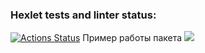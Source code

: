 ### Hexlet tests and linter status:
[![Actions Status](https://github.com/polonnnaruwa/frontend-project-46/actions/workflows/hexlet-check.yml/badge.svg)](https://github.com/polonnnaruwa/frontend-project-46/actions)
Пример работы пакета
<a href="https://asciinema.org/a/a6PmyR17uszkKqtaOLKJSw85x" target="_blank"><img src="https://asciinema.org/a/a6PmyR17uszkKqtaOLKJSw85x" /></a>